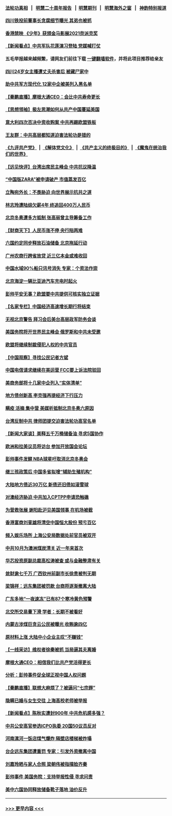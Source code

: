#### [法轮功真相](https://github.com/gfw-breaker/truth/blob/master/README.md?t=0) &nbsp;&nbsp;|&nbsp;&nbsp; [明慧二十周年报告](https://github.com/gfw-breaker/mh-reports/blob/master/README.md?t=0) &nbsp;&nbsp;|&nbsp;&nbsp;[明慧期刊](https://github.com/gfw-breaker/mh-qikan) &nbsp;&nbsp;|&nbsp;&nbsp; [明慧海外之窗](https://github.com/gfw-breaker/mh-news/blob/master/README.md?t=0) &nbsp;&nbsp;|&nbsp;&nbsp; [神韵特别报道](https://github.com/gfw-breaker/mh-news/blob/master/shenyun.md?t=0)
#### [四川铁投前董事长贪腐细节曝光 其弟也被抓](../pages/nsc413/n13396977.md?t=11251350) 
#### [香港禁映 《少年》获颁金马影展2021奈派克奖](../pages/nsc413/n13396658.md?t=11251350) 
#### [【新闻看点】中共军队花莲演习登陆 党媒喊打仗](../pages/nsc413/n13395948.md?t=11251350) 
#### 五毛举报越来越频繁，请网友们前往下载 [一键翻墙软件](https://github.com/gfw-breaker/ssr-accounts)，并将此项目推荐给亲友
#### [四川24岁女主播遭丈夫杀害后 被藏尸家中](../pages/nsc413/n13396872.md?t=11251350) 
#### [助中共军方现代化 12家中企被美列入黑名单](../pages/nsc413/n13396836.md?t=11251350) 
#### [【秦鹏直播】摩根大通CEO：会比中共寿命更长](../pages/nsc413/n13396596.md?t=11251350) 
#### [【思想领袖】极左思潮如何从共产中国蔓延美国](../pages/nsc413/n13367534.md?t=11251350) 
#### [意大利四次否决中资收购案 中共再踢欧盟铁板](../pages/nsc413/n13395984.md?t=11251350) 
#### [王友群：中共高层都知道迫害法轮功是错的](../pages/nsc413/n13396509.md?t=11251350) 
#### [《九评共产党》](https://github.com/begood0513/9ping.md/blob/master/README.md) &nbsp;|&nbsp; [《解体党文化》](../../../../jtdwh.md/blob/master/README.md)  &nbsp;|&nbsp; [《共产主义的终极目的》](../../../../gczydzjmd.md/blob/master/README.md) &nbsp;|&nbsp; [《魔鬼在统治我们的世界》](../../../../mgztzwmdsj.md/blob/master/README.md) 
#### [【远见快评】台湾出席民主峰会 中共抗议降温](../pages/nsc413/n13396565.md?t=11251350) 
#### [“中国版ZARA”被申请破产 市值蒸发百亿](../pages/nsc413/n13396550.md?t=11251350) 
#### [立陶宛外长：不畏胁迫 向世界展示抗共之道](../pages/nsc413/n13396611.md?t=11251350) 
#### [林志玲遭陆综欠薪4年 终追回400万人民币](../pages/nsc413/n13396343.md?t=11251350) 
#### [北京冬奥遭多方抵制 张高丽曾主导筹备工作](../pages/nsc413/n13396462.md?t=11251350) 
#### [【财商天下】人民币涨不停 央行陷两难](../pages/nsc413/n13396327.md?t=11251350) 
#### [六国约定同步释放石油储备 北京拖延行动](../pages/nsc413/n13396465.md?t=11251350) 
#### [广州农商行跨省放贷 近三亿本金或难收回](../pages/nsc413/n13396479.md?t=11251350) 
#### [中国水域90%船只讯号消失 专家：个资法作崇](../pages/nsc413/n13396309.md?t=11251350) 
#### [北京海淀一辆比亚迪汽车充电时起火](../pages/nsc413/n13396381.md?t=11251350) 
#### [彭帅平安无事？欧盟要中共提供可核实独立证据](../pages/nsc413/n13396098.md?t=11251350) 
#### [【名家专栏】中国经济高速增长期行将结束](../pages/nsc413/n13395900.md?t=11251350) 
#### [无视北京警告 拜习会后美台高层政军防务会谈](../pages/nsc413/n13396234.md?t=11251350) 
#### [美国务院将开世界民主峰会 俄罗斯和中共未受邀](../pages/nsc413/n13396106.md?t=11251350) 
#### [欧盟将继续制裁侵犯人权的中共官员](../pages/nsc413/n13396009.md?t=11251350) 
#### [【中国观察】寻找公民记者方斌](../pages/nsc413/n13396084.md?t=11251350) 
#### [中国电信请求继续在美运营 FCC要上诉法院驳回](../pages/nsc413/n13396154.md?t=11251350) 
#### [美商务部将十几家中企列入“实体清单”](../pages/nsc413/n13396122.md?t=11251350) 
#### [地方债创新高 李克强再提经济下行压力](../pages/nsc413/n13395851.md?t=11251350) 
#### [瞒疫 活摘 集中营 美媒析抵制北京冬奥六原因](../pages/nsc413/n13396001.md?t=11251350) 
#### [台湾反制中共 律师团提交迫害法轮功高官名单](../pages/nsc413/n13395414.md?t=11251350) 
#### [【新闻大家谈】美释五千万桶储备油 寻求5国协作](../pages/nsc413/n13395610.md?t=11251350) 
#### [欧洲和拉美议员将访台 参加开放国会论坛](../pages/nsc413/n13395842.md?t=11251350) 
#### [彭帅事件发酵 NBA球星吁取消北京冬奥会](../pages/nsc413/n13395655.md?t=11251350) 
#### [继三孩政策后 中国多省拟增“辅助生殖机构”](../pages/nsc413/n13395564.md?t=11251350) 
#### [大陆地方债近30万亿 新债还旧债如滚雪球](../pages/nsc413/n13395519.md?t=11251350) 
#### [对澳经济胁迫 中共加入CPTPP申请恐触礁](../pages/nsc413/n13395531.md?t=11251350) 
#### [为营救张展 谢阳赴沪见美国领事 在机场被截](../pages/nsc413/n13395234.md?t=11251350) 
#### [香港富商刘銮雄将清空中国恒大股份 预亏百亿](../pages/nsc413/n13395226.md?t=11251350) 
#### [频入娱乐场所 上海公安局数据处前官员被双开](../pages/nsc413/n13395299.md?t=11251350) 
#### [中共10月为澳洲煤炭清关 近一年来首次](../pages/nsc413/n13395238.md?t=11251350) 
#### [华芯投资原副总裁高松涛被查 或与金融整肃有关](../pages/nsc413/n13394422.md?t=11251350) 
#### [敛财逾七千万 广西钦州前副市长徐贵被判无期](../pages/nsc413/n13395249.md?t=11251350) 
#### [梁锦祥：远东集团被罚款 台商将逐渐撤离大陆](../pages/nsc413/n13395310.md?t=11251350) 
#### [广东多地“一夜速冻”已有87个寒冷黄色预警](../pages/nsc413/n13393511.md?t=11251350) 
#### [北交所交易量下滑 学者：长期不被看好](../pages/nsc413/n13394899.md?t=11251350) 
#### [内蒙古涉煤巨贪云公民被曝光 收贿逾四亿](../pages/nsc413/n13395111.md?t=11251350) 
#### [原材料上涨 大陆中小企业主叹“不赚钱”](../pages/nsc413/n13394445.md?t=11251350) 
#### [【一线采访】维权者徐秦被抓 当局逼其夫离婚](../pages/nsc413/n13393100.md?t=11251350) 
#### [摩根大通CEO：相信我们比共产党活得更长](../pages/nsc413/n13394503.md?t=11251350) 
#### [分析：彭帅事件促全球正视中国人权问题](../pages/nsc413/n13394767.md?t=11251350) 
#### [【秦鹏直播】联想大麻烦了？被逼问“七宗罪”](../pages/nsc413/n13394268.md?t=11251350) 
#### [隐瞒已婚与女生交往 上海高校老师被举报](../pages/nsc413/n13394756.md?t=11251350) 
#### [【新闻看点】陈秋实遭封900年 中共危机感多强？](../pages/nsc413/n13394061.md?t=11251350) 
#### [中共公安高官参选ICPO执委 20国50议员反对](../pages/nsc413/n13394552.md?t=11251350) 
#### [河南漯河一饭店煤气爆炸 隔壁店楼梯被炸塌](../pages/nsc413/n13394601.md?t=11251350) 
#### [台企远东集团遭重罚 专家：引发外资撤离中国](../pages/nsc413/n13393811.md?t=11251350) 
#### [刘嘉玲晒与家人合照 梁朝伟被指撞脸齐秦](../pages/nsc413/n13394282.md?t=11251350) 
#### [彭帅事件 美国务院：支持举报性侵 寻求问责](../pages/nsc413/n13394412.md?t=11251350) 
#### [美中六国协同释放储备靴子落地 油价反升](../pages/nsc413/n13393989.md?t=11251350) 

----
#### [ >>> 更早内容 <<< ](../indexes/nsc413-earlier.md)
